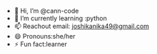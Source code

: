 - 👋 Hi, I’m @cann-code
- 🌱 I’m currently learning :python 
- 📫 Reachout email: joshikanika49@gmail.com
- 😄 Pronouns:she/her
- ⚡ Fun fact:learner

<!---
cann-code/cann-code is a ✨ special ✨ repository because its `README.md` (this file) appears on your GitHub profile.
You can click the Preview link to take a look at your changes.
--->
